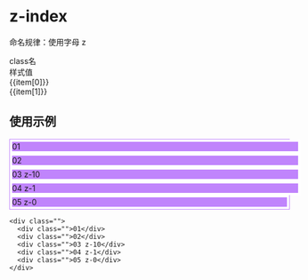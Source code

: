# z-index

<script setup>
import { useData } from 'vitepress'
import { ref } from 'vue'

const { page } = useData()

const list = ref([
['z-10', 'z-index:10;'],
['z--10', 'z-index:-10;'],
['z-auto', 'z-index:auto;'],
])
</script>

命名规律：使用字母 z
<div class="a-flex a-row a-jc-sb a-border-b a-h-30"  >
  <div class="a-flex-1">class名</div>
  <div class="a-flex-1">样式值</div>
</div>
<div class=" a-flex-1" style="overflow-y:auto;max-height: 300px">
  <div class="a-flex a-row a-jc-sb a-border-b a-h-30" v-for="(item, index) in list" :key="index" >
    <div class="a-flex-1">{{item[0]}}</div>
    <div class="a-flex-1">{{item[1]}}</div>
  </div>
</div>

## 使用示例

<div class="a-relative a-flex a-row a-ai-c a-jc-c a-bg-rgba-192-132-252-.2 a-p-10 a-h-200 a-br-10" style="background-color: rgba(192,132,252,.2);border: solid 1px #c084fc;">
  <div class="a-wh-120 a-br-9999 a-flex a-ai-c a-jc-c mr--10"  style="margin-right:-20px;background-color: #c084fc;border: solid 4px #fff;">01</div>
  <div class="a-wh-120 a-br-9999 a-flex a-ai-c a-jc-c"  style="margin-right:-20px;background-color: #c084fc;border: solid 4px #fff;">02</div>
  <div class="a-wh-120 a-br-9999 a-flex a-ai-c a-jc-c a-z-10"  style="margin-right:-20px;background-color: #c084fc;border: solid 4px #fff;">03 z-10</div>
  <div class="a-wh-120 a-br-9999 a-flex a-ai-c a-jc-c a-z-2"  style="margin-right:-20px;background-color: #c084fc;border: solid 4px #fff;">04 z-1</div>
  <div class="a-wh-120 a-br-9999 a-flex a-ai-c a-jc-c a-z-1"  style="background-color: #c084fc;border: solid 4px #fff;">05 z-0</div>
</div>

```vue
<div class="">
  <div class="">01</div>
  <div class="">02</div>
  <div class="">03 z-10</div>
  <div class="">04 z-1</div>
  <div class="">05 z-0</div>
</div>
```